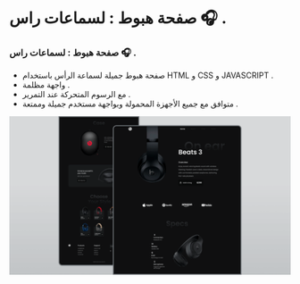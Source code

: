 # صفحة هبوط : لسماعات راس  🎧 .
### صفحة هبوط : لسماعات راس 🎧 .

- صفحة هبوط جميلة لسماعة الرأس باستخدام HTML و CSS و JAVASCRIPT .
- واجهة مظلمة .
- مع الرسوم المتحركة عند التمرير .
- متوافق مع جميع الأجهزة المحمولة وبواجهة مستخدم جميلة وممتعة .

![](/preview.png)
